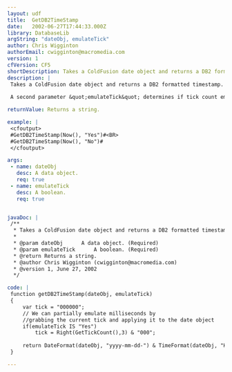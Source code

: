 ```yaml
---
layout: udf
title:  GetDB2TimeStamp
date:   2002-06-27T17:44:33.000Z
library: DatabaseLib
argString: "dateObj, emulateTick"
author: Chris Wigginton
authorEmail: cwigginton@macromedia.com
version: 1
cfVersion: CF5
shortDescription: Takes a ColdFusion date object and returns a DB2 formatted timestamp.
description: |
 Takes a ColdFusion date object and returns a DB2 formatted timestamp.
 
 A second parameter &quot;emulateTick&quot; determines if tick count emulation is added to the date object.

returnValue: Returns a string.

example: |
 <cfoutput>
 #GetDB2TimeStamp(Now(), "Yes")#<BR>
 #GetDB2TimeStamp(Now(), "No")#
 </cfoutput>

args:
 - name: dateObj
   desc: A data object.
   req: true
 - name: emulateTick
   desc: A boolean.
   req: true


javaDoc: |
 /**
  * Takes a ColdFusion date object and returns a DB2 formatted timestamp.
  * 
  * @param dateObj      A data object. (Required)
  * @param emulateTick      A boolean. (Required)
  * @return Returns a string. 
  * @author Chris Wigginton (cwigginton@macromedia.com) 
  * @version 1, June 27, 2002 
  */

code: |
 function getDB2TimeStamp(dateObj, emulateTick)
 {
     var tick = "000000";
     // We can partially emulate milliseconds by 
     //grabbing the current tick and applying it to the date object
     if(emulateTick IS "Yes")
         tick = Right(GetTickCount(),3) & "000";
         
     return DateFormat(dateObj, "yyyy-mm-dd-") & TimeFormat(dateObj, "HH.mm.ss.") & tick; 
 }

---
```



